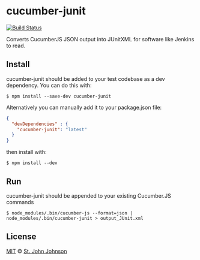 # cucumber-junit

[![Build Status](https://travis-ci.org/NinjaTux/cucumber-junit.svg)](https://travis-ci.org/NinjaTux/cucumber-junit)

Converts CucumberJS JSON output into JUnitXML for software like Jenkins to read.

## Install

cucumber-junit should be added to your test codebase as a dev dependency.  You can do this with:

``` shell
$ npm install --save-dev cucumber-junit
```

Alternatively you can manually add it to your package.json file:

``` json
{
  "devDependencies" : {
    "cucumber-junit": "latest"
  }
}
```

then install with:

``` shell
$ npm install --dev
```

## Run

cucumber-junit should be appended to your existing Cucumber.JS commands

``` shell
$ node_modules/.bin/cucumber-js --format=json | node_modules/.bin/cucumber-junit > output_JUnit.xml
```

## License

[MIT](http://opensource.org/licenses/MIT) © [St. John Johnson](http://stjohnjohnson.com)
